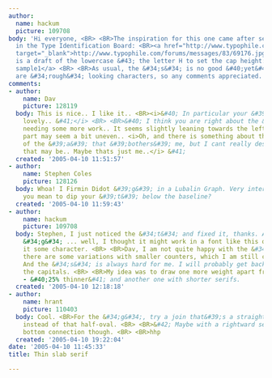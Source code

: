 ```yaml
---
author:
  name: hackum
  picture: 109708
body: 'Hi everyone, <BR> <BR>The inspiration for this one came after seeing a scan
  in the Type Identification Board: <BR><a href="http://www.typophile.com/forums/messages/83/69176.jpg"
  target="_blank">http://www.typophile.com/forums/messages/83/69176.jpg</a> <BR> <BR>Here
  is a draft of the lowercase &#43; the letter H to set the cap height: <BR><a href="http://www.hackum.com/fonts/test1.gif">
  sample1</a> <BR> <BR>As usual, the &#34;s&#34; is no good &#40;yet&#41; and there
  are &#34;rough&#34; looking characters, so any comments appreciated. <BR> <BR>Thanks,'
comments:
- author:
    name: Dav
    picture: 128119
  body: This is nice.. I like it.. <BR><i>&#40; In particular your &#39;g&#39; is
    lovely.. &#41;</i> <BR> <BR>&#40; I think you are right about the &#39;s&#39;
    needing some more work.. It seems slightly leaning towards the left, and the middle
    part may seem a bit uneven.. <i>Oh, and there is something about the lower part
    of the &#39;a&#39; that &#39;bothers&#39; me, but I cant really describe what
    that may be.. Maybe thats just me..</i> &#41;
  created: '2005-04-10 11:51:57'
- author:
    name: Stephen Coles
    picture: 128126
  body: Whoa! I Firmin Didot &#39;g&#39; in a Lubalin Graph. Very interesting. <BR>Did
    you mean to dip your &#39;t&#39; below the baseline?
  created: '2005-04-10 11:59:43'
- author:
    name: hackum
    picture: 109708
  body: Stephen, I just noticed the &#34;t&#34; and fixed it, thanks. As for the Didot&#39;s
    &#34;g&#34; ... well, I thought it might work in a font like this one and give
    it some character. <BR> <BR>Dav, I am not quite happy with the &#34;a&#34; either,
    there are some variations with smaller counters, which I am still considering.
    And the &#34;s&#34; is always hard for me. I will probably get back to it afer
    the capitals. <BR> <BR>My idea was to draw one more weight apart from this one
    - &#40;25% thinner&#41; and another one with shorter serifs.
  created: '2005-04-10 12:18:18'
- author:
    name: hrant
    picture: 110403
  body: Cool. <BR>For the &#34;g&#34;, try a join that&#39;s a straight vertical&#42;
    instead of that half-oval. <BR> <BR>&#42; Maybe with a rightward serif at the
    bottom connection though. <BR> <BR>hhp
  created: '2005-04-10 19:22:04'
date: '2005-04-10 11:45:33'
title: Thin slab serif

---
```

